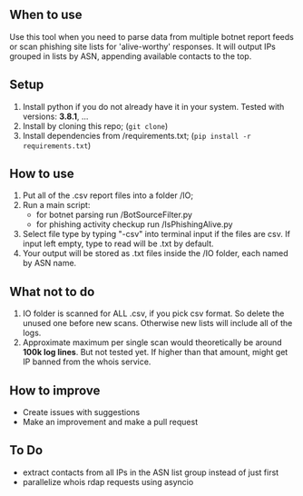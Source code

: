 ## When to use
Use this tool when you need to parse data from multiple botnet report feeds or scan phishing site lists for 'alive-worthy' responses. It will output IPs grouped in lists by ASN, appending available contacts to the top.


## Setup
1. Install python if you do not already have it in your system. Tested with versions: **3.8.1**, ...
2. Install by cloning this repo; (```git clone```)
3. Install dependencies from /requirements.txt; (```pip install -r requirements.txt```)


## How to use
1. Put all of the .csv report files into a folder /IO;
2. Run a main script:
      - for botnet parsing run /BotSourceFilter.py
      - for phishing activity checkup run /IsPhishingAlive.py
3. Select file type by typing "-csv" into terminal input if the files are csv. If input left empty, type to read will be .txt by default.
4. Your output will be stored as .txt files inside the /IO folder, each named by ASN name.

## What not to do
1. IO folder is scanned for ALL .csv, if you pick csv format. So delete the unused one before new scans. Otherwise new lists will include all of the logs.
2. Approximate maximum per single scan would theoretically be around **100k log lines**. But not tested yet. If higher than that amount, might get IP banned from the whois service.


## How to improve
- Create issues with suggestions
- Make an improvement and make a pull request



## To Do
- extract contacts from all IPs in the ASN list group instead of just first
- parallelize whois rdap requests using asyncio